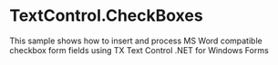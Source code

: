 # TextControl.CheckBoxes
This sample shows how to insert and process MS Word compatible checkbox form fields using TX Text Control .NET for Windows Forms
